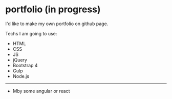 # portfolio (in progress)

I'd like to make my own portfolio on github page.

Techs I am going to use:
* HTML
* CSS
* JS
* jQuery
* Bootstrap 4
* Gulp
* Node.js
----
* Mby some angular or react
